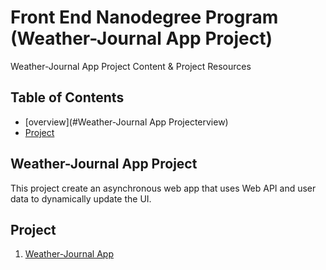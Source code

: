 # Front End Nanodegree Program (Weather-Journal App Project)

Weather-Journal App Project Content & Project Resources

## Table of Contents

- [overview](#Weather-Journal App Projecterview)
- [Project](#project)

## Weather-Journal App Project

This project create an asynchronous web app that uses Web API and user data to dynamically update the UI.

## Project

1. [Weather-Journal App](https://github.com/Abdulrahman-Mashaal/weather-journal-app.git)
